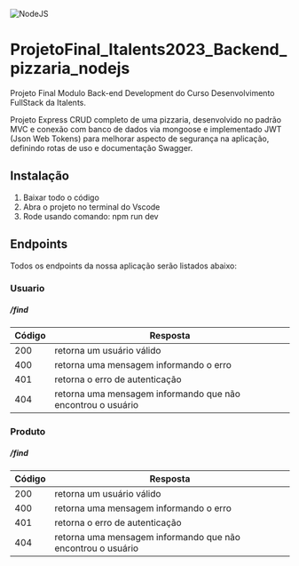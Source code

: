 ![NodeJS](https://upload.wikimedia.org/wikipedia/commons/thumb/d/d9/Node.js_logo.svg/1200px-Node.js_logo.svg.png "NodeJS")

# ProjetoFinal_Italents2023_Backend_pizzaria_nodejs

Projeto Final Modulo Back-end Development do Curso Desenvolvimento FullStack da Italents.

Projeto Express CRUD completo de uma pizzaria, desenvolvido no padrão MVC e conexão com banco de dados via mongoose e implementado JWT (Json Web Tokens) para melhorar aspecto de segurança na aplicação, definindo rotas de uso e documentação Swagger.

## Instalação

1. Baixar todo o código
2. Abra o projeto no terminal do Vscode
3. Rode usando comando: npm run dev

## Endpoints

Todos os endpoints da nossa aplicação serão listados abaixo:

### **Usuario**

##### /find


| Código | Resposta                                                      |
| :-------- | --------------------------------------------------------------- |
| 200     | retorna um usuário válido                                   |
| 400     | retorna uma mensagem informando o erro                        |
| 401     | retorna o erro de autenticação                              |
| 404     | retorna uma mensagem informando que não encontrou o usuário |

### **Produto**

##### /find


| Código | Resposta                                                      |
| :-------- | --------------------------------------------------------------- |
| 200     | retorna um usuário válido                                   |
| 400     | retorna uma mensagem informando o erro                        |
| 401     | retorna o erro de autenticação                              |
| 404     | retorna uma mensagem informando que não encontrou o usuário |
